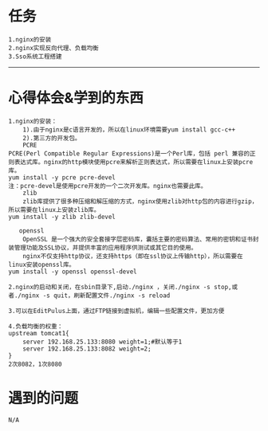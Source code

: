 # 任务
	1.nginx的安装
	2.nginx实现反向代理、负载均衡
	3.Sso系统工程搭建
	
------

# 心得体会&学到的东西
	1.nginx的安装：
		1).由于nginx是c语言开发的，所以在linux环境需要yum install gcc-c++
		2).第三方的开发包。
		PCRE
	PCRE(Perl Compatible Regular Expressions)是一个Perl库，包括 perl 兼容的正则表达式库。nginx的http模块使用pcre来解析正则表达式，所以需要在linux上安装pcre库。
	yum install -y pcre pcre-devel
	注：pcre-devel是使用pcre开发的一个二次开发库。nginx也需要此库。
		zlib
		zlib库提供了很多种压缩和解压缩的方式，nginx使用zlib对http包的内容进行gzip，所以需要在linux上安装zlib库。
	yum install -y zlib zlib-devel
	
	   openssl
		OpenSSL 是一个强大的安全套接字层密码库，囊括主要的密码算法、常用的密钥和证书封装管理功能及SSL协议，并提供丰富的应用程序供测试或其它目的使用。
		nginx不仅支持http协议，还支持https（即在ssl协议上传输http），所以需要在linux安装openssl库。
	yum install -y openssl openssl-devel

	2.nginx的启动和关闭，在sbin目录下,启动./nginx ，关闭./nginx -s stop,或者./nginx -s quit，刷新配置文件./nginx -s reload

	3.可以在EditPulus上面，通过FTP链接到虚拟机，编辑一些配置文件，更加方便

	4.负载均衡的权重：
	upstream tomcat1{
		server 192.168.25.133:8080 weight=1;#默认等于1
		server 192.168.25.133:8082 weight=2;
	}
	2次8082，1次8080
		
# 遇到的问题
	N/A
